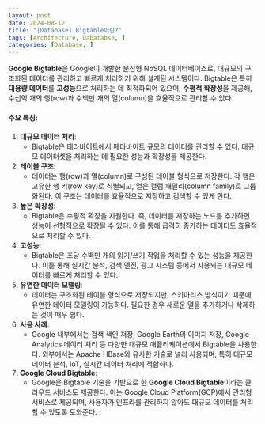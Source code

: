 ```yaml
---
layout: post
date: 2024-08-12
title: "[Database] Bigtable이란?"
tags: [Architecture, Dabatabse, ]
categories: [Database, ]
---
```



**Google Bigtable**은 Google이 개발한 분산형 NoSQL 데이터베이스로, 대규모의 구조화된 데이터를 관리하고 빠르게 처리하기 위해 설계된 시스템이다. Bigtable은 특히 **대용량 데이터**를 **고성능**으로 처리하는 데 최적화되어 있으며, **수평적 확장성**을 제공해, 수십억 개의 행(row)과 수백만 개의 열(column)을 효율적으로 관리할 수 있다.


#### 주요 특징:

1. **대규모 데이터 처리**:
	- Bigtable은 테라바이트에서 페타바이트 규모의 데이터를 관리할 수 있다. 대규모 데이터셋을 처리하는 데 필요한 성능과 확장성을 제공한다.
2. **테이블 구조**:
	- 데이터는 행(row)과 열(column)로 구성된 테이블 형식으로 저장한다. 각 행은 고유한 행 키(row key)로 식별되고, 열은 컬럼 패밀리(column family)로 그룹화된다. 이 구조는 데이터를 효율적으로 저장하고 검색할 수 있게 한다.
3. **높은 확장성**:
	- Bigtable은 수평적 확장을 지원한다. 즉, 데이터를 저장하는 노드를 추가하면 성능이 선형적으로 확장될 수 있다. 이를 통해 급격히 증가하는 데이터도 효율적으로 처리할 수 있다.
4. **고성능**:
	- Bigtable은 초당 수백만 개의 읽기/쓰기 작업을 처리할 수 있는 성능을 제공한다. 이를 통해 실시간 분석, 검색 엔진, 광고 시스템 등에서 사용되는 대규모 데이터를 빠르게 처리할 수 있다.
5. **유연한 데이터 모델링**:
	- 데이터는 구조화된 테이블 형식으로 저장되지만, 스키마리스 방식이기 때문에 유연한 데이터 모델링이 가능하다. 필요한 경우 새로운 열을 추가하거나 삭제하는 것이 매우 쉽다.
6. **사용 사례**:
	- Google 내부에서는 검색 색인 저장, Google Earth의 이미지 저장, Google Analytics 데이터 처리 등 다양한 대규모 애플리케이션에서 Bigtable을 사용한다. 외부에서는 Apache HBase와 유사한 기술로 널리 사용되며, 특히 대규모 데이터 분석, IoT, 실시간 데이터 처리에 적합하다.
7. **Google Cloud Bigtable**:
	- Google은 Bigtable 기술을 기반으로 한 **Google Cloud Bigtable**이라는 클라우드 서비스도 제공한다. 이는 Google Cloud Platform(GCP)에서 관리형 서비스로 제공되며, 사용자가 인프라를 관리하지 않아도 대규모 데이터를 처리할 수 있도록 도와준다.
